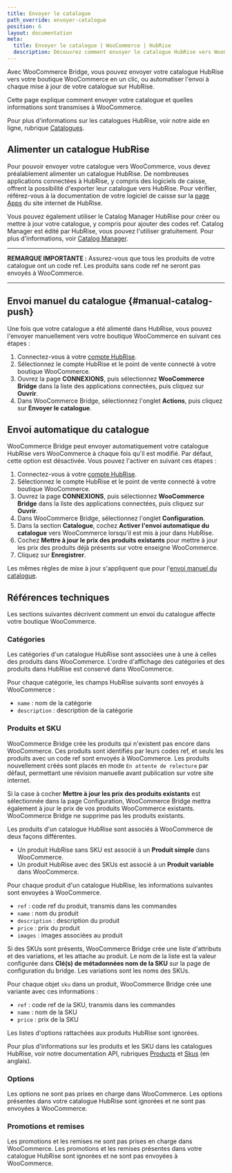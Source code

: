 ```yaml
---
title: Envoyer le catalogue
path_override: envoyer-catalogue
position: 6
layout: documentation
meta:
  title: Envoyer le catalogue | WooCommerce | HubRise
  description: Découvrez comment envoyer le catalogue HubRise vers WooCommerce, comment les articles et options sont encodés, et quelles fonctionnalités sont prises en charge.
---
```


Avec WooCommerce Bridge, vous pouvez envoyer votre catalogue HubRise vers votre boutique WooCommerce en un clic, ou automatiser l'envoi à chaque mise à jour de votre catalogue sur HubRise.

Cette page explique comment envoyer votre catalogue et quelles informations sont transmises à WooCommerce.

Pour plus d'informations sur les catalogues HubRise, voir notre aide en ligne, rubrique [Catalogues](/docs/catalog).

## Alimenter un catalogue HubRise

Pour pouvoir envoyer votre catalogue vers WooCommerce, vous devez préalablement alimenter un catalogue HubRise. De nombreuses applications connectées à HubRise, y compris des logiciels de caisse, offrent la possibilité d'exporter leur catalogue vers HubRise. Pour vérifier, référez-vous à la documentation de votre logiciel de caisse sur la [page Apps](/apps) du site internet de HubRise.

Vous pouvez également utiliser le Catalog Manager HubRise pour créer ou mettre à jour votre catalogue, y compris pour ajouter des codes ref. Catalog Manager est édité par HubRise, vous pouvez l'utiliser gratuitement. Pour plus d'informations, voir [Catalog Manager](/apps/catalog-manager/overview).

---

**REMARQUE IMPORTANTE :** Assurez-vous que tous les produits de votre catalogue ont un code ref. Les produits sans code ref ne seront pas envoyés à WooCommerce.

---

## Envoi manuel du catalogue {#manual-catalog-push}

Une fois que votre catalogue a été alimenté dans HubRise, vous pouvez l'envoyer manuellement vers votre boutique WooCommerce en suivant ces étapes :

1. Connectez-vous à votre [compte HubRise](https://manager.hubrise.com).
2. Sélectionnez le compte HubRise et le point de vente connecté à votre boutique WooCommerce.
3. Ouvrez la page **CONNEXIONS**, puis sélectionnez **WooCommerce Bridge** dans la liste des applications connectées, puis cliquez sur **Ouvrir**.
4. Dans WooCommerce Bridge, sélectionnez l'onglet **Actions**, puis cliquez sur **Envoyer le catalogue**.

## Envoi automatique du catalogue

WooCommerce Bridge peut envoyer automatiquement votre catalogue HubRise vers WooCommerce à chaque fois qu'il est modifié. Par défaut, cette option est désactivée. Vous pouvez l'activer en suivant ces étapes :

1. Connectez-vous à votre [compte HubRise](https://manager.hubrise.com).
2. Sélectionnez le compte HubRise et le point de vente connecté à votre boutique WooCommerce.
3. Ouvrez la page **CONNEXIONS**, puis sélectionnez **WooCommerce Bridge** dans la liste des applications connectées, puis cliquez sur **Ouvrir**.
4. Dans WooCommerce Bridge, sélectionnez l'onglet **Configuration**.
5. Dans la section **Catalogue**, cochez **Activer l'envoi automatique du catalogue** vers WooCommerce lorsqu'il est mis à jour dans HubRise.
6. Cochez **Mettre à jour le prix des produits existants** pour mettre à jour les prix des produits déjà présents sur votre enseigne WooCommerce.
7. Cliquez sur **Enregistrer**.

Les mêmes règles de mise à jour s'appliquent que pour l'[envoi manuel du catalogue](#manual-catalog-push).

## Références techniques

Les sections suivantes décrivent comment un envoi du catalogue affecte votre boutique WooCommerce.

### Catégories

Les catégories d'un catalogue HubRise sont associées une à une à celles des produits dans WooCommerce.
L'ordre d'affichage des catégories et des produits dans HubRise est conservé dans WooCommerce.

Pour chaque catégorie, les champs HubRise suivants sont envoyés à WooCommerce :

- `name` : nom de la catégorie
- `description` : description de la catégorie

### Produits et SKU

WooCommerce Bridge crée les produits qui n'existent pas encore dans WooCommerce. Ces produits sont identifiés par leurs codes ref, et seuls les produits avec un code ref sont envoyés à WooCommerce. Les produits nouvellement créés sont placés en mode `En attente de relecture` par défaut, permettant une révision manuelle avant publication sur votre site internet.

Si la case à cocher **Mettre à jour les prix des produits existants** est sélectionnée dans la page Configuration, WooCommerce Bridge mettra également à jour le prix de vos produits WooCommerce existants. WooCommerce Bridge ne supprime pas les produits existants.

Les produits d'un catalogue HubRise sont associés à WooCommerce de deux façons différentes.

- Un produit HubRise sans SKU est associé à un **Produit simple** dans WooCommerce.
- Un produit HubRise avec des SKUs est associé à un **Produit variable** dans WooCommerce.

Pour chaque produit d'un catalogue HubRise, les informations suivantes sont envoyées à WooCommerce.

- `ref` : code ref du produit, transmis dans les commandes
- `name` : nom du produit
- `description` : description du produit
- `price` : prix du produit
- `images` : images associées au produit

Si des SKUs sont présents, WooCommerce Bridge crée une liste d'attributs et des variations, et les attache au produit. Le nom de la liste est la valeur configurée dans **Clé(s) de métadonnées nom de la SKU** sur la page de configuration du bridge. Les variations sont les noms des SKUs.

Pour chaque objet `sku` dans un produit, WooCommerce Bridge crée une variante avec ces informations :

- `ref` : code ref de la SKU, transmis dans les commandes
- `name` : nom de la SKU
- `price` : prix de la SKU

Les listes d'options rattachées aux produits HubRise sont ignorées.

Pour plus d'informations sur les produits et les SKU dans les catalogues HubRise, voir notre documentation API, rubriques [Products](/developers/api/catalogs#products) et [Skus](/developers/api/catalogs#skus) (en anglais).

### Options

Les options ne sont pas prises en charge dans WooCommerce. Les options présentes dans votre catalogue HubRise sont ignorées et ne sont pas envoyées à WooCommerce.

### Promotions et remises

Les promotions et les remises ne sont pas prises en charge dans WooCommerce. Les promotions et les remises présentes dans votre catalogue HubRise sont ignorées et ne sont pas envoyées à WooCommerce.
